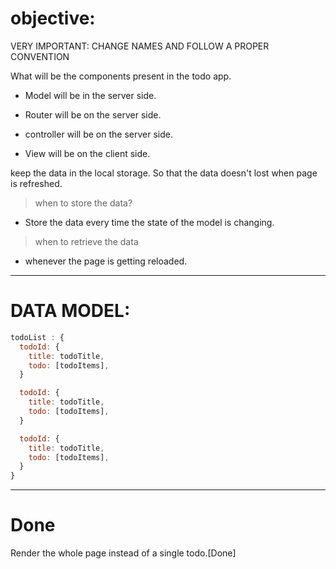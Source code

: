 # objective:
VERY IMPORTANT: CHANGE NAMES AND FOLLOW A PROPER CONVENTION

What will be the components present in the todo app.
- Model will be in the server side.
- Router will be on the server side.
- controller will be on the server side.

- View will be on the client side.








keep the data in the local storage.
So that the data doesn't lost when page is refreshed.

> when to store the data?
- Store the data every time the state of the model is changing.

> when to retrieve the data
- whenever the page is getting reloaded.


---
# DATA MODEL:

```js
todoList : {
  todoId: {
    title: todoTitle,
    todo: [todoItems],
  }

  todoId: {
    title: todoTitle,
    todo: [todoItems],
  }

  todoId: {
    title: todoTitle,
    todo: [todoItems],
  }
}
```
---

# Done
<!-- - remove the functions from main to controller. -->
<!-- - put the html elements one inside another. -->
Render the whole page instead of a single todo.[Done]

